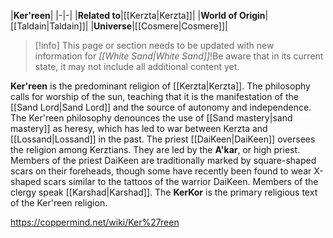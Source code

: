 |**Ker'reen**|
|-|-|
|**Related to**|[[Kerzta\|Kerzta]]|
|**World of Origin**|[[Taldain\|Taldain]]|
|**Universe**|[[Cosmere\|Cosmere]]|
> [!info] This page or section needs to be updated with new information for *[[White Sand\|White Sand]]*!Be aware that in its current state, it may not include all additional content yet.

**Ker'reen** is the predominant religion of [[Kerzta\|Kerzta]].
The philosophy calls for worship of the sun, teaching that it is the manifestation of the [[Sand Lord\|Sand Lord]] and the source of autonomy and independence. The Ker'reen philosophy denounces the use of [[Sand mastery\|sand mastery]] as heresy, which has led to war between Kerzta and [[Lossand\|Lossand]] in the past.
The priest [[DaiKeen\|DaiKeen]] oversees the religion among Kerztians. They are led by the **A'kar**, or high priest. Members of the priest DaiKeen are traditionally marked by square-shaped scars on their foreheads, though some have recently been found to wear X-shaped scars similar to the tattoos of the warrior DaiKeen. Members of the clergy speak [[Karshad\|Karshad]].
The **KerKor** is the primary religious text of the Ker'reen religion.



https://coppermind.net/wiki/Ker%27reen